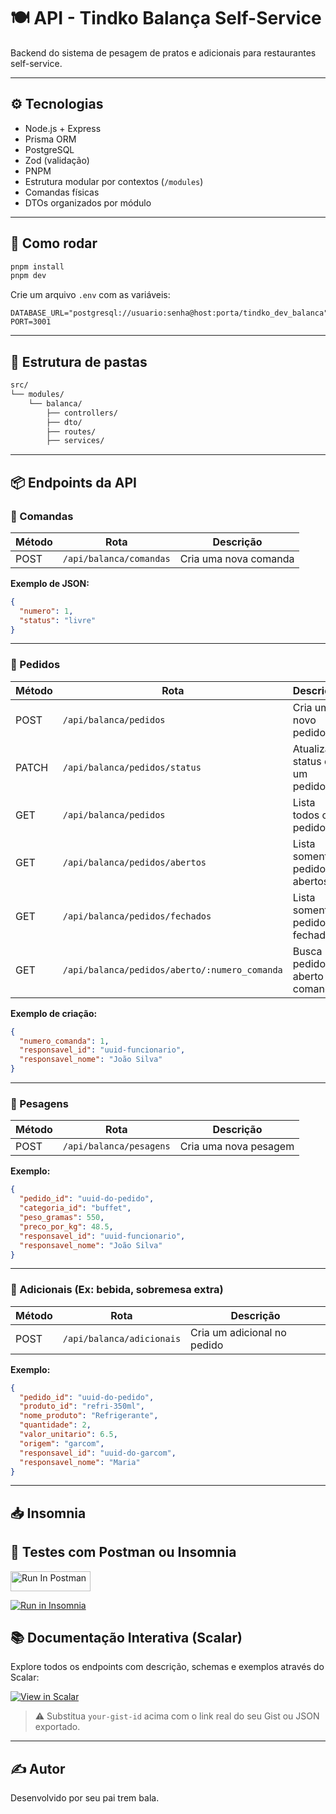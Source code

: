 # 🍽️ API - Tindko Balança Self-Service

Backend do sistema de pesagem de pratos e adicionais para restaurantes self-service.

---

## ⚙️ Tecnologias

- Node.js + Express
- Prisma ORM
- PostgreSQL
- Zod (validação)
- PNPM
- Estrutura modular por contextos (`/modules`)
- Comandas físicas
- DTOs organizados por módulo

---

## 🚀 Como rodar

```bash
pnpm install
pnpm dev
```

Crie um arquivo `.env` com as variáveis:

```env
DATABASE_URL="postgresql://usuario:senha@host:porta/tindko_dev_balanca"
PORT=3001
```

---

## 🧱 Estrutura de pastas

```bash
src/
└── modules/
    └── balanca/
        ├── controllers/
        ├── dto/
        ├── routes/
        ├── services/
```

---

## 📦 Endpoints da API

### 🔹 Comandas

| Método | Rota                    | Descrição             |
| ------ | ----------------------- | --------------------- |
| POST   | `/api/balanca/comandas` | Cria uma nova comanda |

**Exemplo de JSON:**

```json
{
  "numero": 1,
  "status": "livre"
}
```

---

### 🔹 Pedidos

| Método | Rota                                          | Descrição                       |
| ------ | --------------------------------------------- | ------------------------------- |
| POST   | `/api/balanca/pedidos`                        | Cria um novo pedido             |
| PATCH  | `/api/balanca/pedidos/status`                 | Atualiza status de um pedido    |
| GET    | `/api/balanca/pedidos`                        | Lista todos os pedidos          |
| GET    | `/api/balanca/pedidos/abertos`                | Lista somente pedidos abertos   |
| GET    | `/api/balanca/pedidos/fechados`               | Lista somente pedidos fechados  |
| GET    | `/api/balanca/pedidos/aberto/:numero_comanda` | Busca pedido aberto por comanda |

**Exemplo de criação:**

```json
{
  "numero_comanda": 1,
  "responsavel_id": "uuid-funcionario",
  "responsavel_nome": "João Silva"
}
```

---

### 🔹 Pesagens

| Método | Rota                    | Descrição             |
| ------ | ----------------------- | --------------------- |
| POST   | `/api/balanca/pesagens` | Cria uma nova pesagem |

**Exemplo:**

```json
{
  "pedido_id": "uuid-do-pedido",
  "categoria_id": "buffet",
  "peso_gramas": 550,
  "preco_por_kg": 48.5,
  "responsavel_id": "uuid-funcionario",
  "responsavel_nome": "João Silva"
}
```

---

### 🔹 Adicionais (Ex: bebida, sobremesa extra)

| Método | Rota                      | Descrição                   |
| ------ | ------------------------- | --------------------------- |
| POST   | `/api/balanca/adicionais` | Cria um adicional no pedido |

**Exemplo:**

```json
{
  "pedido_id": "uuid-do-pedido",
  "produto_id": "refri-350ml",
  "nome_produto": "Refrigerante",
  "quantidade": 2,
  "valor_unitario": 6.5,
  "origem": "garcom",
  "responsavel_id": "uuid-do-garcom",
  "responsavel_nome": "Maria"
}
```

---

## 📥 Insomnia

## 🧪 Testes com Postman ou Insomnia

[<img src="https://run.pstmn.io/button.svg" alt="Run In Postman" style="width: 128px; height: 32px;">](https://planetary-moon-892811.postman.co/collection/43832562-0e362f87-3608-423b-8ad1-4682e4bf7596?source=rip_markdown)

[![Run in Insomnia](https://insomnia.rest/images/run.svg)](https://insomnia.rest/run/?label=Tindko%20Balan%C3%A7a&uri=https%3A%2F%2Fgist.githubusercontent.com%2Fyour-gist-id%2Fraw%2Finsomnia-collection.json)

## 📚 Documentação Interativa (Scalar)

Explore todos os endpoints com descrição, schemas e exemplos através do Scalar:

[![View in Scalar](https://scalar.com/images/badge.svg)](https://scalar.com/open?url=https://raw.githubusercontent.com/SEU_USUARIO/SEU_REPO/main/docs/openapi.yaml)

> ⚠️ Substitua `your-gist-id` acima com o link real do seu Gist ou JSON exportado.

---

## ✍️ Autor

Desenvolvido por seu pai trem bala.
